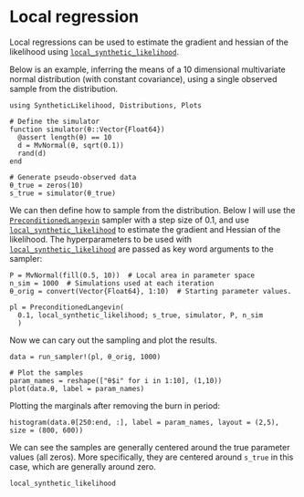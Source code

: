 # Local regression
Local regressions can be used to estimate the gradient and hessian of the likelihood using [`local_synthetic_likelihood`](@ref).

Below is an example, inferring the means of a 10 dimensional multivariate normal distribution (with constant covariance), using a single observed sample from the distribution.

```@example 1
using SyntheticLikelihood, Distributions, Plots

# Define the simulator
function simulator(θ::Vector{Float64})
  @assert length(θ) == 10
  d = MvNormal(θ, sqrt(0.1))
  rand(d)
end

# Generate pseudo-observed data
θ_true = zeros(10)
s_true = simulator(θ_true)

```

We can then define how to sample from the distribution. Below I will use the [`PreconditionedLangevin`](@ref) sampler with a step size of 0.1, and use [`local_synthetic_likelihood`](@ref) to estimate the gradient and Hessian of the likelihood. The hyperparameters to be used with [`local_synthetic_likelihood`](@ref) are passed as key word arguments to the sampler:

```@example 1
P = MvNormal(fill(0.5, 10))  # Local area in parameter space
n_sim = 1000  # Simulations used at each iteration
θ_orig = convert(Vector{Float64}, 1:10)  # Starting parameter values.

pl = PreconditionedLangevin(
  0.1, local_synthetic_likelihood; s_true, simulator, P, n_sim
  )
```

Now we can cary out the sampling and plot the results.
```@example 1
data = run_sampler!(pl, θ_orig, 1000)

# Plot the samples
param_names = reshape(["θ$i" for i in 1:10], (1,10))
plot(data.θ, label = param_names)
```

Plotting the marginals after removing the burn in period:
```@example 1
histogram(data.θ[250:end, :], label = param_names, layout = (2,5), size = (800, 600))
```
We can see the samples are generally centered around the true parameter values (all zeros). More specifically, they are centered around `s_true` in this case, which are generally around zero.


```@docs
local_synthetic_likelihood
```
